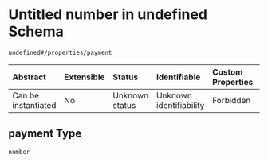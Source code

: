 # Untitled number in undefined Schema

```txt
undefined#/properties/payment
```



| Abstract            | Extensible | Status         | Identifiable            | Custom Properties | Additional Properties | Access Restrictions | Defined In                                                             |
| :------------------ | :--------- | :------------- | :---------------------- | :---------------- | :-------------------- | :------------------ | :--------------------------------------------------------------------- |
| Can be instantiated | No         | Unknown status | Unknown identifiability | Forbidden         | Allowed               | none                | [Block.schema.json\*](../out/Block.schema.json "open original schema") |

## payment Type

`number`
